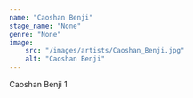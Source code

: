 ```yaml
---
name: "Caoshan Benji"
stage_name: "None"
genre: "None"
image: 
    src: "/images/artists/Caoshan_Benji.jpg"
    alt: "Caoshan Benji"
---
```


Caoshan Benji 1

